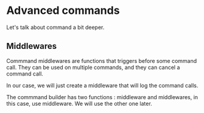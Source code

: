 # Advanced commands

Let's talk about command a bit deeper.

## Middlewares

Commmand middlewares are functions that triggers before some command call. They can be used on multiple commands, and they can cancel a command call.

In our case, we will just create a middleware that will log the command calls.

The commmand builder has two functions : middleware and middlewares, in this case, use middleware. We will use the other one later.

```java

```



